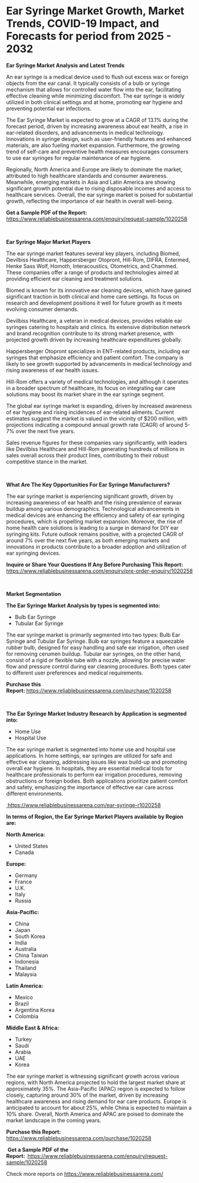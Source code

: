 <p><h1>Ear Syringe Market Growth, Market Trends, COVID-19 Impact, and Forecasts for period from 2025 - 2032</h1></p><p><strong>Ear Syringe Market Analysis and Latest Trends</strong></p>
<p><p>An ear syringe is a medical device used to flush out excess wax or foreign objects from the ear canal. It typically consists of a bulb or syringe mechanism that allows for controlled water flow into the ear, facilitating effective cleaning while minimizing discomfort. The ear syringe is widely utilized in both clinical settings and at home, promoting ear hygiene and preventing potential ear infections.</p><p>The Ear Syringe Market is expected to grow at a CAGR of 13.1% during the forecast period, driven by increasing awareness about ear health, a rise in ear-related disorders, and advancements in medical technology. Innovations in syringe design, such as user-friendly features and enhanced materials, are also fueling market expansion. Furthermore, the growing trend of self-care and preventive health measures encourages consumers to use ear syringes for regular maintenance of ear hygiene.</p><p>Regionally, North America and Europe are likely to dominate the market, attributed to high healthcare standards and consumer awareness. Meanwhile, emerging markets in Asia and Latin America are showing significant growth potential due to rising disposable incomes and access to healthcare services. Overall, the ear syringe market is poised for substantial growth, reflecting the importance of ear health in overall well-being.</p></p>
<p><strong>Get a Sample PDF of the Report:&nbsp;</strong> <a href="https://www.reliablebusinessarena.com/enquiry/request-sample/1020258?utm_campaign=2793&utm_medium=2&utm_source=Github&utm_content=ia&utm_term=04032025&utm_id=ear-syringe">https://www.reliablebusinessarena.com/enquiry/request-sample/1020258</a></p>
<p>&nbsp;</p>
<p><strong>Ear Syringe Major Market Players</strong></p>
<p><p>The ear syringe market features several key players, including Biomed, Devilbiss Healthcare, Happersberger Otopront, Hill-Rom, DIFRA, Entermed, Henke Sass Wolf, Homoth, Interacoustics, Otometrics, and Chammed. These companies offer a range of products and technologies aimed at providing efficient ear cleaning and treatment solutions.</p><p>Biomed is known for its innovative ear cleaning devices, which have gained significant traction in both clinical and home care settings. Its focus on research and development positions it well for future growth as it meets evolving consumer demands. </p><p>Devilbiss Healthcare, a veteran in medical devices, provides reliable ear syringes catering to hospitals and clinics. Its extensive distribution network and brand recognition contribute to its strong market presence, with projected growth driven by increasing healthcare expenditures globally.</p><p>Happersberger Otopront specializes in ENT-related products, including ear syringes that emphasize efficiency and patient comfort. The company is likely to see growth supported by advancements in medical technology and rising awareness of ear health issues. </p><p>Hill-Rom offers a variety of medical technologies, and although it operates in a broader spectrum of healthcare, its focus on integrating ear care solutions may boost its market share in the ear syringe segment.</p><p>The global ear syringe market is expanding, driven by increased awareness of ear hygiene and rising incidences of ear-related ailments. Current estimates suggest the market is valued in the vicinity of $200 million, with projections indicating a compound annual growth rate (CAGR) of around 5-7% over the next five years. </p><p>Sales revenue figures for these companies vary significantly, with leaders like Devilbiss Healthcare and Hill-Rom generating hundreds of millions in sales overall across their product lines, contributing to their robust competitive stance in the market.</p></p>
<p>&nbsp;</p>
<p><strong>What Are The Key Opportunities For Ear Syringe Manufacturers?</strong></p>
<p><p>The ear syringe market is experiencing significant growth, driven by increasing awareness of ear health and the rising prevalence of earwax buildup among various demographics. Technological advancements in medical devices are enhancing the efficiency and safety of ear syringing procedures, which is propelling market expansion. Moreover, the rise of home health care solutions is leading to a surge in demand for DIY ear syringing kits. Future outlook remains positive, with a projected CAGR of around 7% over the next five years, as both emerging markets and innovations in products contribute to a broader adoption and utilization of ear syringing devices.</p></p>
<p><strong>Inquire or Share Your Questions If Any Before Purchasing This Report:</strong> <a href="https://www.reliablebusinessarena.com/enquiry/pre-order-enquiry/1020258?utm_campaign=2793&utm_medium=2&utm_source=Github&utm_content=ia&utm_term=04032025&utm_id=ear-syringe">https://www.reliablebusinessarena.com/enquiry/pre-order-enquiry/1020258</a></p>
<p>&nbsp;</p>
<p><strong>Market Segmentation</strong></p>
<p><strong>The Ear Syringe Market Analysis by types is segmented into:</strong></p>
<p><ul><li>Bulb Ear Syringe</li><li>Tubular Ear Syringe</li></ul></p>
<p><p>The ear syringe market is primarily segmented into two types: Bulb Ear Syringe and Tubular Ear Syringe. Bulb ear syringes feature a squeezable rubber bulb, designed for easy handling and safe ear irrigation, often used for removing cerumen buildup. Tubular ear syringes, on the other hand, consist of a rigid or flexible tube with a nozzle, allowing for precise water flow and pressure control during ear cleaning procedures. Both types cater to different user preferences and medical requirements.</p></p>
<p><strong>Purchase this Report:&nbsp;</strong><a href="https://www.reliablebusinessarena.com/purchase/1020258?utm_campaign=2793&utm_medium=2&utm_source=Github&utm_content=ia&utm_term=04032025&utm_id=ear-syringe">https://www.reliablebusinessarena.com/purchase/1020258</a></p>
<p>&nbsp;</p>
<p><strong>The Ear Syringe Market Industry Research by Application is segmented into:</strong></p>
<p><ul><li>Home Use</li><li>Hospital Use</li></ul></p>
<p><p>The ear syringe market is segmented into home use and hospital use applications. In home settings, ear syringes are utilized for safe and effective ear cleaning, addressing issues like wax build-up and promoting overall ear hygiene. In hospitals, they are essential medical tools for healthcare professionals to perform ear irrigation procedures, removing obstructions or foreign bodies. Both applications prioritize patient comfort and safety, emphasizing the importance of effective ear care across different environments.</p></p>
<p><a href="https://www.reliablebusinessarena.com/ear-syringe-r1020258?utm_campaign=2793&utm_medium=2&utm_source=Github&utm_content=ia&utm_term=04032025&utm_id=ear-syringe">&nbsp;https://www.reliablebusinessarena.com/ear-syringe-r1020258</a></p>
<p><strong>In terms of Region, the Ear Syringe Market Players available by Region are:</strong></p>
<p>
    <p> <strong> North America: </strong>
        <ul>
            <li>United States</li>
            <li>Canada</li>
        </ul>
        </p> 
    <p> <strong> Europe: </strong>
        <ul>
            <li>Germany</li>
            <li>France</li>
            <li>U.K.</li>
            <li>Italy</li>
            <li>Russia</li>
        </ul>
        </p> 
    <p> <strong> Asia-Pacific: </strong>
        <ul>
            <li>China</li>
            <li>Japan</li>
            <li>South Korea</li>
            <li>India</li>
            <li>Australia</li>
            <li>China Taiwan</li>
            <li>Indonesia</li>
            <li>Thailand</li>
            <li>Malaysia</li>
        </ul>
        </p> 
    <p> <strong> Latin America: </strong>
        <ul>
            <li>Mexico</li>
            <li>Brazil</li>
            <li>Argentina Korea</li>
            <li>Colombia</li>
        </ul>
        </p> 
    <p> <strong> Middle East & Africa: </strong>
        <ul>
            <li>Turkey</li>
            <li>Saudi</li>
            <li>Arabia</li>
            <li>UAE</li>
            <li>Korea</li>
        </ul>
    </p>
    </p>
<p><p>The ear syringe market is witnessing significant growth across various regions, with North America projected to hold the largest market share at approximately 35%. The Asia-Pacific (APAC) region is expected to follow closely, capturing around 30% of the market, driven by increasing healthcare awareness and rising demand for ear care products. Europe is anticipated to account for about 25%, while China is expected to maintain a 10% share. Overall, North America and APAC are poised to dominate the market landscape in the coming years.</p></p>
<p><strong>Purchase this Report: </strong><a href="https://www.reliablebusinessarena.com/purchase/1020258?utm_campaign=2793&utm_medium=2&utm_source=Github&utm_content=ia&utm_term=04032025&utm_id=ear-syringe">https://www.reliablebusinessarena.com/purchase/1020258</a></p>
<p>&nbsp;<strong>Get a Sample PDF of the Report:&nbsp;&nbsp;</strong><a href="https://www.reliablebusinessarena.com/enquiry/request-sample/1020258?utm_campaign=2793&utm_medium=2&utm_source=Github&utm_content=ia&utm_term=04032025&utm_id=ear-syringe">https://www.reliablebusinessarena.com/enquiry/request-sample/1020258</a></p>
<p><strong></strong></p>
<p>Check more reports on <a href="https://www.reliablebusinessarena.com/?utm_campaign=2793&utm_medium=2&utm_source=Github&utm_content=ia&utm_term=04032025&utm_id=ear-syringe">https://www.reliablebusinessarena.com/</a></p>